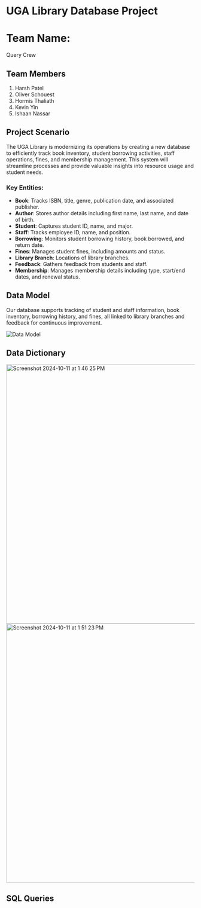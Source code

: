 # UGA Library Database Project

# Team Name:
Query Crew

## Team Members
1. Harsh Patel
2. Oliver Schouest
3. Hormis Thaliath
4. Kevin Yin
5. Ishaan Nassar

## Project Scenario

The UGA Library is modernizing its operations by creating a new database to efficiently track book inventory, student borrowing activities, staff operations, fines, and membership management. This system will streamline processes and provide valuable insights into resource usage and student needs.

### Key Entities:
- **Book**: Tracks ISBN, title, genre, publication date, and associated publisher.
- **Author**: Stores author details including first name, last name, and date of birth.
- **Student**: Captures student ID, name, and major.
- **Staff**: Tracks employee ID, name, and position.
- **Borrowing**: Monitors student borrowing history, book borrowed, and return date.
- **Fines**: Manages student fines, including amounts and status.
- **Library Branch**: Locations of library branches.
- **Feedback**: Gathers feedback from students and staff.
- **Membership**: Manages membership details including type, start/end dates, and renewal status.

## Data Model

Our database supports tracking of student and staff information, book inventory, borrowing history, and fines, all linked to library branches and feedback for continuous improvement.

![Data Model](data_model.png)

## Data Dictionary
<img width="694" alt="Screenshot 2024-10-11 at 1 46 25 PM" src="https://github.com/user-attachments/assets/c4c5ac1d-df87-4e6b-81e1-7c2ed5c99416">
<img width="694" alt="Screenshot 2024-10-11 at 1 51 23 PM" src="https://github.com/user-attachments/assets/653ff6b9-ce2b-4a3b-a8b0-ea76aa6cae66">


## SQL Queries

